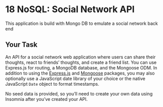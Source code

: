 # 18 NoSQL: Social Network API
This application is build with Mongo DB to emulate a social network back end

## Your Task

An API for a social network web application where users can share their thoughts, react to friends’ thoughts, and create a friend list. You can use Express.js for routing, a MongoDB database, and the Mongoose ODM. In addition to using the [Express.js](https://www.npmjs.com/package/express) and [Mongoose](https://www.npmjs.com/package/mongoose) packages, you may also optionally use a JavaScript date library of your choice or the native JavaScript `Date` object to format timestamps.

No seed data is provided, so you’ll need to create your own data using Insomnia after you’ve created your API.

